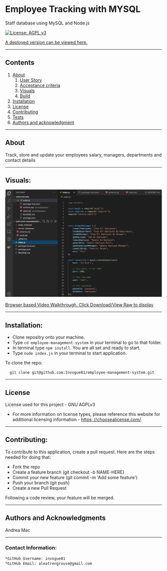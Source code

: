 
  
  # Employee Tracking with MYSQL

  Staff database using MySQL and Node.js

  [![License: AGPL v3](https://img.shields.io/badge/License-AGPL%20v3-blue.svg)](https://www.gnu.org/licenses/agpl-3.0)

  [A deployed version can be viewed here.](https://github.com/Invogue01/employee-management-system)
  
---
  ## Contents

  1. [About](#about)
      1. [User Story](#user%20story)
      2. [Acceptance criteria](#acceptance%20criteria)
      3. [Visuals](#visuals)
      4. [Build](#build)
  2. [Installation](#installation)
  3. [License](#license)
  4. [Contributing](#contributing)
  5. [Tests](#tests)
  6. [Authors and acknowledgment](#authors%20and%20acknowledgment)

---
  ## About

  Track, store and update your employees salary, managers, departments and contact details
  
  
---
  ## Visuals:

  ![Code sample](./images-video/EMScode.png)

  [Browser based Video Walkthrough. Click Download/View Raw to display](./video/appVideo.webm)

---

  ## Installation:
  * Clone repositry onto your machine. 
  * Type `cd employee-management-system` in your terminal to go to that folder. 
  * In terminal type `npm install`. You are all set and ready to start. 
  * Type `node index.js` in your terminal to start application.

  To clone the repo:
  
      git clone git@github.com:Invogue01/employee-management-system.git
  
---

  ## License
  License used for this project - GNU AGPLv3
  * For more information on license types, please reference this website
  for additional licensing information - [https: //choosealicense.com/](https://choosealicense.com/).

---

  ## Contributing:
  
  To contribute to this application, create a pull request.
  Here are the steps needed for doing that:
  - Fork the repo
  - Create a feature branch (git checkout -b NAME-HERE)
  - Commit your new feature (git commit -m 'Add some feature')
  - Push your branch (git push)
  - Create a new Pull Request

  Following a code review, your feature will be merged.

---

  ## Authors and Acknowledgments
  Andrea Mac

---

  ### Contact Information:
    *GitHub Username: invogue01
    *GitHub Email: aleatrengrouse@gmail.com
  
